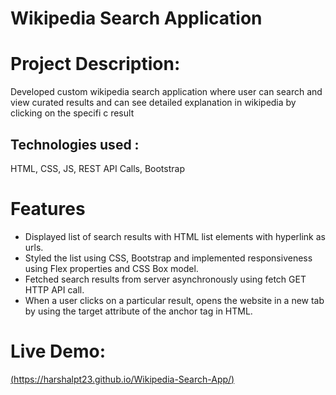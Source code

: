 # Wikipedia Search Application

# Project Description:
Developed custom wikipedia search application where user can search and view curated results and can see detailed explanation in wikipedia by clicking on the specifi c result 

## Technologies used : 
HTML, CSS, JS, REST API Calls, Bootstrap 

# Features
- Displayed list of search results with HTML list elements with hyperlink as urls.
- Styled the list using CSS, Bootstrap and implemented responsiveness using Flex properties and CSS Box model.
- Fetched search results from server asynchronously using fetch GET HTTP API call. 
- When a user clicks on a particular result, opens the website in a new tab by using the target attribute of the anchor tag in HTML.

# Live Demo:
 [(https://harshalpt23.github.io/Wikipedia-Search-App/)](https://harshalpt23.github.io/Wikipedia-Search-App/)
 
